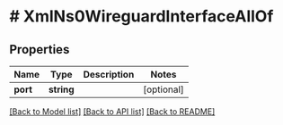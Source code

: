 # # XmlNs0WireguardInterfaceAllOf

## Properties

Name | Type | Description | Notes
------------ | ------------- | ------------- | -------------
**port** | **string** |  | [optional]

[[Back to Model list]](../../README.md#models) [[Back to API list]](../../README.md#endpoints) [[Back to README]](../../README.md)
